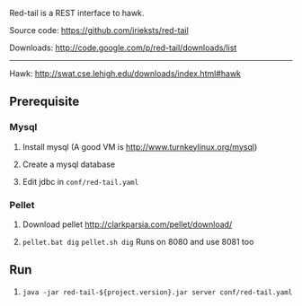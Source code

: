 Red-tail is a REST interface to hawk.  

Source code: https://github.com/irieksts/red-tail

Downloads: http://code.google.com/p/red-tail/downloads/list

------------------------------------------------------------------------------------------------------

Hawk: http://swat.cse.lehigh.edu/downloads/index.html#hawk

## Prerequisite 

### Mysql

1. Install mysql (A good VM is http://www.turnkeylinux.org/mysql)

2. Create a mysql database

3. Edit jdbc in `conf/red-tail.yaml`

### Pellet

1. Download pellet http://clarkparsia.com/pellet/download/

2.   `pellet.bat dig` `pellet.sh dig` Runs on 8080 and use 8081 too

## Run

1. `java -jar red-tail-${project.version}.jar server conf/red-tail.yaml`